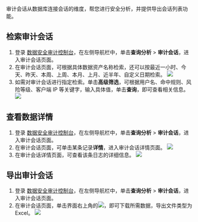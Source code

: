 审计会话从数据库连接会话的维度，帮您进行安全分析，并提供导出会话列表功能。

## 检索审计会话
1. 登录 [数据安全审计控制台](https://console.cloud.tencent.com/dsaudit)，在左侧导航栏中，单击**查询分析** > **审计会话**，进入审计会话页面。
2. 在审计会话页面，可根据具体数据资产名称检索，还可以按最近一小时、今天、昨天、本周、上周、本月、上月、近半年、自定义日期检索。
![](https://qcloudimg.tencent-cloud.cn/raw/dea5e7d84164882a990ab15c888d499e.png)
3. 如需对审计会话进行指定检索。单击**高级筛选**，可根据用户名、命中规则、风险等级、客户端 IP 等关键字，输入具体值，单击**查询**，即可查看相关信息。
![](https://qcloudimg.tencent-cloud.cn/raw/09d89d15ed112eda0c2fd647d542d8e7.png)

## 查看数据详情
1. 登录 [数据安全审计控制台](https://console.cloud.tencent.com/dsaudit)，在左侧导航栏中，单击**查询分析** > **审计会话**，进入审计会话页面。
2. 在审计会话页面，可单击某条记录**详情**，进入审计会话详情页面。
![](https://qcloudimg.tencent-cloud.cn/raw/3a3f817569e77b2e52aaec63762559a9.png)
3. 在审计会话详情页面，可查看该条日志的详细信息。
![](https://qcloudimg.tencent-cloud.cn/raw/3909d01604b2f20b034fc70fb075a822.png)

## 导出审计会话
1. 登录 [数据安全审计控制台](https://console.cloud.tencent.com/dsaudit)，在左侧导航栏中，单击**查询分析** > **审计会话**，进入审计会话页面。
2. 在审计会话页面，单击界面右上角的![](https://qcloudimg.tencent-cloud.cn/raw/5375e7ef130b714c61417294a132375c.png)，即可下载所需数据，导出文件类型为 Excel。
![](https://qcloudimg.tencent-cloud.cn/raw/598ad4bb738b682a6227d095fc6ed504.png)




